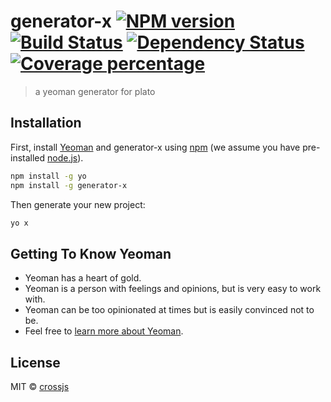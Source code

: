# generator-x [![NPM version][npm-image]][npm-url] [![Build Status][travis-image]][travis-url] [![Dependency Status][daviddm-image]][daviddm-url] [![Coverage percentage][coveralls-image]][coveralls-url]
> a yeoman generator for plato

## Installation

First, install [Yeoman](http://yeoman.io) and generator-x using [npm](https://www.npmjs.com/) (we assume you have pre-installed [node.js](https://nodejs.org/)).

```bash
npm install -g yo
npm install -g generator-x
```

Then generate your new project:

```bash
yo x
```

## Getting To Know Yeoman

 * Yeoman has a heart of gold.
 * Yeoman is a person with feelings and opinions, but is very easy to work with.
 * Yeoman can be too opinionated at times but is easily convinced not to be.
 * Feel free to [learn more about Yeoman](http://yeoman.io/).

## License

MIT © [crossjs](https://github.com/crossjs)


[npm-image]: https://badge.fury.io/js/generator-x.svg
[npm-url]: https://www.npmjs.com/package/generator-x
[travis-image]: https://travis-ci.org/crossjs/generator-x.svg?branch=master
[travis-url]: https://travis-ci.org/crossjs/generator-x
[daviddm-image]: https://david-dm.org/crossjs/generator-x.svg?theme=shields.io
[daviddm-url]: https://david-dm.org/crossjs/generator-x
[coveralls-image]: https://coveralls.io/repos/crossjs/generator-x/badge.svg
[coveralls-url]: https://coveralls.io/r/crossjs/generator-x

